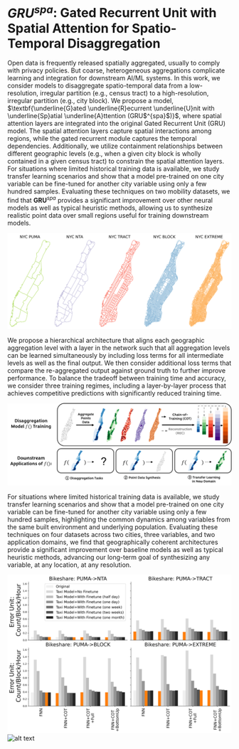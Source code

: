 # $GRU^{spa}$: Gated Recurrent Unit with Spatial Attention for Spatio-Temporal Disaggregation

Open data is frequently released spatially aggregated, usually to comply with privacy policies.  But coarse, heterogeneous aggregations complicate learning and integration for downstream AI/ML systems.  In this work, we consider models to disaggregate spatio-temporal data from a low-resolution, irregular partition (e.g., census tract) to a high-resolution, irregular partition (e.g., city block). We propose a model, $\textbf{\underline{G}ated \underline{R}ecurrent \underline{U}nit with \underline{Sp}atial \underline{A}ttention (GRU$^{spa}$)}$, where spatial attention layers are integrated into the original Gated Recurrent Unit (GRU) model. The spatial attention layers capture spatial interactions among regions, while the gated recurrent module captures the temporal dependencies. Additionally, we utilize containment relationships between different geographic levels (e.g., when a given city block is wholly contained in a given census tract) to constrain the spatial attention layers. For situations where limited historical training data is available, we study transfer learning scenarios and show that a model pre-trained on one city variable can be fine-tuned for another city variable using only a few hundred samples. Evaluating these techniques on two mobility datasets, we find that $\textbf{GRU$^{spa}$}$ provides a significant improvement over other neural models as well as typical heuristic methods, allowing us to synthesize realistic point data over small regions useful for training downstream models.

![alt text](https://github.com/BeanHam/2023-urban-disaggregation/blob/main/figures/geo-boundaries.png)

We propose a hierarchical architecture that aligns each geographic aggregation level with a layer in the network such that all aggregation levels can be learned simultaneously by including loss terms for all intermediate levels as well as the final output.  We then consider additional loss terms that compare the re-aggregated output against ground truth to further improve performance. To balance the tradeoff between training time and accuracy, we consider three training regimes, including a layer-by-layer process that achieves competitive predictions with significantly reduced training time. 

![alt text](https://github.com/BeanHam/2023-urban-disaggregation/blob/main/figures/setting.png)

For situations where limited historical training data is available, we study transfer learning scenarios and show that a model pre-trained on one city variable can be fine-tuned for another city variable using only a few hundred samples, highlighting the common dynamics among variables from the same built environment and underlying population. Evaluating these techniques on four datasets across two cities, three variables, and two application domains, we find that geographically coherent architectures provide a significant improvement over baseline models as well as typical heuristic methods, advancing our long-term goal of synthesizing any variable, at any location, at any resolution.

![alt text](https://github.com/BeanHam/2023-urban-disaggregation/blob/main/figures/bikeshare_finetune_results.png)
![alt text](https://github.com/BeanHam/2023-urban-disaggregation/blob/main/figures/911-call_finetune_results.png)
